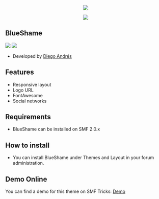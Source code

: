  <p align="center">
    <img src="https://smftricks.com/logos/logo.png">
 </p>
  <p align="center">
    <img src="https://custom.simplemachines.org/index.php?action=download;theme=2812;attach=235083;image">
 </p>
 
 ## BlueShame
<img src="https://img.shields.io/badge/SMF-2.0-996ee1?style=flat-square"> <img src="https://img.shields.io/badge/Responsive-Yes-6e97e1?style=flat-square">

* Developed by [Diego Andrés](https://github.com/DiegoAndresCortes)

## Features
- Responsive layout
- Logo URL
- FontAwesome
- Social networks

## Requirements
* BlueShame can be installed on SMF 2.0.x

## How to install
* You can install BlueShame under Themes and Layout in your forum administration.

## Demo Online
You can find a demo for this theme on SMF Tricks: [Demo](http://demo.smftricks.com/index.php?theme=52)
